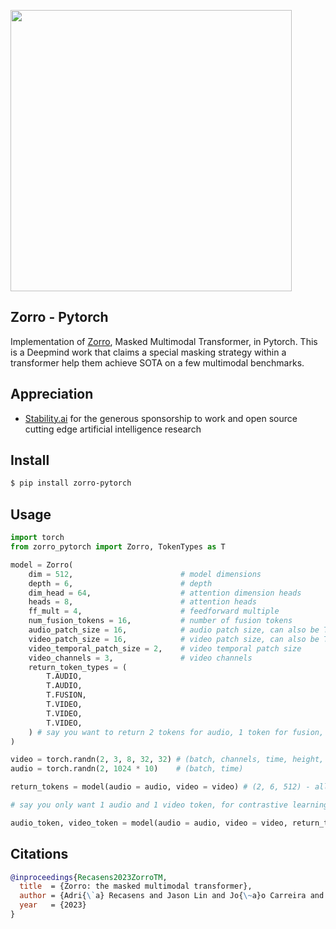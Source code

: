 <img src="./zorro.png" width="450px"></img>

## Zorro - Pytorch

Implementation of <a href="https://arxiv.org/abs/2301.09595">Zorro</a>, Masked Multimodal Transformer, in Pytorch. This is a Deepmind work that claims a special masking strategy within a transformer help them achieve SOTA on a few multimodal benchmarks.

## Appreciation

- <a href="https://stability.ai/">Stability.ai</a> for the generous sponsorship to work and open source cutting edge artificial intelligence research

## Install

```bash
$ pip install zorro-pytorch
```

## Usage

```python
import torch
from zorro_pytorch import Zorro, TokenTypes as T

model = Zorro(
    dim = 512,                        # model dimensions
    depth = 6,                        # depth
    dim_head = 64,                    # attention dimension heads
    heads = 8,                        # attention heads
    ff_mult = 4,                      # feedforward multiple
    num_fusion_tokens = 16,           # number of fusion tokens
    audio_patch_size = 16,            # audio patch size, can also be Tuple[int, int]
    video_patch_size = 16,            # video patch size, can also be Tuple[int, int]
    video_temporal_patch_size = 2,    # video temporal patch size
    video_channels = 3,               # video channels
    return_token_types = (
        T.AUDIO,
        T.AUDIO,
        T.FUSION,
        T.VIDEO,
        T.VIDEO,
        T.VIDEO,
    ) # say you want to return 2 tokens for audio, 1 token for fusion, 3 for video - for whatever self-supervised learning, supervised learning, etc etc
)

video = torch.randn(2, 3, 8, 32, 32) # (batch, channels, time, height, width)
audio = torch.randn(2, 1024 * 10)    # (batch, time)

return_tokens = model(audio = audio, video = video) # (2, 6, 512) - all 6 tokes as indicated above is returned

# say you only want 1 audio and 1 video token, for contrastive learning

audio_token, video_token = model(audio = audio, video = video, return_token_indices = (0, 3)).unbind(dim = -2) # (2, 512), (2, 512)

```

## Citations

```bibtex
@inproceedings{Recasens2023ZorroTM,
  title  = {Zorro: the masked multimodal transformer},
  author = {Adri{\`a} Recasens and Jason Lin and Jo{\~a}o Carreira and Drew Jaegle and Luyu Wang and Jean-Baptiste Alayrac and Pauline Luc and Antoine Miech and Lucas Smaira and Ross Hemsley and Andrew Zisserman},
  year   = {2023}
}
```
